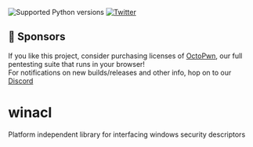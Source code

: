 ![Supported Python versions](https://img.shields.io/badge/python-3.7+-blue.svg) [![Twitter](https://img.shields.io/twitter/follow/skelsec?label=skelsec&style=social)](https://twitter.com/intent/follow?screen_name=skelsec)

## :triangular_flag_on_post: Sponsors

If you like this project, consider purchasing licenses of [OctoPwn](https://octopwn.com/), our full pentesting suite that runs in your browser!  
For notifications on new builds/releases and other info, hop on to our [Discord](https://discord.gg/PM8utcNxMS)

# winacl
Platform independent library for interfacing windows security descriptors
